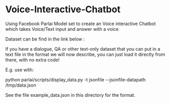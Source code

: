 # Voice-Interactive-Chatbot
 Using Facebook Parlai Model set to create an Voice interactive Chatbot which takes Voice/Text input and answer with a voice

Dataset can be find in the link below :

If you have a dialogue, QA or other text-only dataset that you can put in a text file in the format we will now describe, you can just load it directly from there, with no extra code!

E.g. use with:

python parlai/scripts/display_data.py -t jsonfile --jsonfile-datapath /tmp/data.json

See the file example_data.json in this directory for the format.
